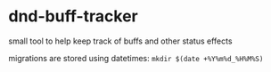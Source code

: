 # dnd-buff-tracker
small tool to help keep track of buffs and other status effects

migrations are stored using datetimes:
`mkdir $(date +%Y%m%d_%H%M%S)`